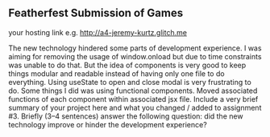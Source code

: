 ## Featherfest Submission of Games
your hosting link e.g. http://a4-jeremy-kurtz.glitch.me

The new technology hindered some parts of development experience.
I was aiming for removing the usage of window.onload but due to time constraints was unable to do that.
But the idea of components is very good to keep things modular and readable instead of having only one file to do everything.
Using useState to open and close modal is very frustrating to do. Some things I did was using functional components. Moved associated functions of each component within associated jsx file.
Include a very brief summary of your project here and what you changed / added to assignment #3. Briefly (3–4 sentences) answer the following question: did the new technology improve or hinder the development experience?